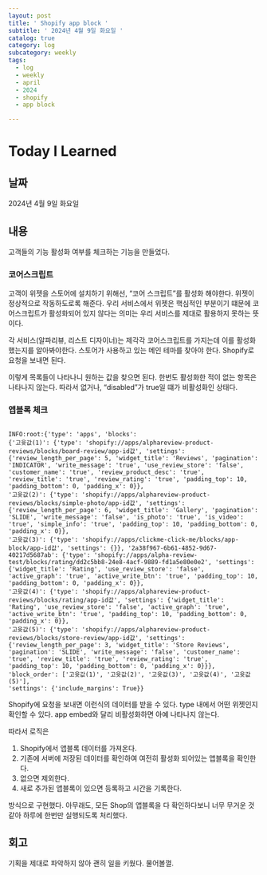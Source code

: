 ```yaml
---
layout: post
title: ' Shopify app block '
subtitle: ' 2024년 4월 9일 화요일 '
catalog: true
category: log
subcategory: weekly
tags:
  - log
  - weekly
  - april
  - 2024
  - shopify
  - app block

---
```


# Today I Learned

## 날짜

2024년 4월 9일 화요일

## 내용

고객들의 기능 활성화 여부를 체크하는 기능을 만들었다.

### 코어스크립트

고객이 위젯을 스토어에 설치하기 위해선, “코어 스크립트”를 활성화 해야한다. 위젯이 정상적으로 작동하도로록 해준다. 우리 서비스에서 위젯은 핵심적인 부분이기 떄문에 코어스크립트가 활성화되어 있지 않다는 의미는 우리 서비스를 제대로 활용하지 못하는 뜻이다.

각 서비스(알파리뷰, 리스트 디자이너)는 제각각 코어스크립트를 가지는데 이를 활성화했는지를 알아봐야한다. 스토어가 사용하고 있는 메인 테마를 찾아야 한다. Shopify로 요청을 보내면 된다.

이렇게 목록들이 나타나니 원하는 값을 찾으면 된다. 한번도 활성화한 적이 없는 항목은 나타나지 않는다. 따라서 없거나, “disabled”가 true일 떄가 비활성화인 상태다.

### 앱블록 체크

```

INFO:root:{'type': 'apps', 'blocks': 
{'고윳값(1)': {'type': 'shopify://apps/alphareview-product-reviews/blocks/board-review/app-id값', 'settings': {'review_length_per_page': 5, 'widget_title': 'Reviews', 'pagination': 'INDICATOR', 'write_message': 'true', 'use_review_store': 'false', 'customer_name': 'true', 'review_product_desc': 'true', 'review_title': 'true', 'review_rating': 'true', 'padding_top': 10, 'padding_bottom': 0, 'padding_x': 0}}, 
'고윳값(2)': {'type': 'shopify://apps/alphareview-product-reviews/blocks/simple-photo/app-id값', 'settings': {'review_length_per_page': 6, 'widget_title': 'Gallery', 'pagination': 'SLIDE', 'write_message': 'false', 'is_photo': 'true', 'is_video': 'true', 'simple_info': 'true', 'padding_top': 10, 'padding_bottom': 0, 'padding_x': 0}}, 
'고윳값(3)': {'type': 'shopify://apps/clickme-click-me/blocks/app-block/app-id값', 'settings': {}}, '2a38f967-6b61-4852-9d67-40217d5687ab': {'type': 'shopify://apps/alpha-review-test/blocks/rating/dd2c5bb8-24e8-4acf-9889-fd1a5e80e0e2', 'settings': {'widget_title': 'Rating', 'use_review_store': 'false', 'active_graph': 'true', 'active_write_btn': 'true', 'padding_top': 10, 'padding_bottom': 0, 'padding_x': 0}}, 
'고윳값(4)': {'type': 'shopify://apps/alphareview-product-reviews/blocks/rating/app-id값', 'settings': {'widget_title': 'Rating', 'use_review_store': 'false', 'active_graph': 'true', 'active_write_btn': 'true', 'padding_top': 10, 'padding_bottom': 0, 'padding_x': 0}}, 
'고윳값(5)': {'type': 'shopify://apps/alphareview-product-reviews/blocks/store-review/app-id값', 'settings': {'review_length_per_page': 3, 'widget_title': 'Store Reviews', 'pagination': 'SLIDE', 'write_message': 'false', 'customer_name': 'true', 'review_title': 'true', 'review_rating': 'true', 'padding_top': 10, 'padding_bottom': 0, 'padding_x': 0}}}, 
'block_order': ['고윳값(1)', '고윳값(2)', '고윳값(3)', '고윳값(4)', '고윳값(5)'], 
'settings': {'include_margins': True}}

```

Shopify에 요청을 보내면 이런식의 데이터를 받을 수 있다. type 내에서 어떤 위젯인지 확인할 수 있다. app embed와 달리 비활성화하면 아예 나타나지 않는다. 

따라서 로직은

1. Shopify에서 앱블록 데이터를 가져온다.
2. 기존에 서버에 저장된 데이터를 확인하여 여전히 활성화 되어있는 앱블록을 확인한다.
3. 없으면 제외한다.
4. 새로 추가된 앱블록이 있으면 등록하고 시간을 기록한다.

방식으로 구현했다. 아무래도, 모든 Shop의 앱블록을 다 확인하다보니 너무 무거운 것 같아 하루에 한번만 실행되도록 처리했다.

## 회고

기획을 제대로 파악하지 않아 괜히 일을 키웠다. 물어볼껄.